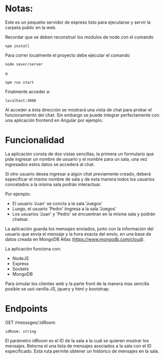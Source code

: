 # Notas:

Este es un pequeño servidor de express listo para ejecutarse y servir la carpeta public en la web.

Recordar que se deben reconstruir los módulos de node con el comando

```
npm install
```

Para correr localmente el proyecto debe ejecutar el comando
```
node sever/server
```
o
```
npm run start
```

Finalmente acceder a:
```
localhost:3000
```
Al acceder a ésta dirección se mostrará una vista de chat para probar el funcionamiento del chat.
Sin embargo se puede integrar perfectamente con una aplicación frontend en Angular por ejemplo.
# Funcionalidad
La aplicación consta de dos vistas sencillas, la primera un formulario que pide ingresar un nombre de usuario y el nombre para un sala, una vez ingresados estos datos se accederá al chat.

Si otro usuario desea ingresar a algún chat previamente creado, deberá especificar el mismo nombre de sala y de esta manera todos los usuarios concetados a la misma sala podrán interactuar.

Por ejemplo: 
- El usuario 'Juan' se concta a la sala 'Juegos'
- Luego, el usuario 'Pedro' iingresa a la sala 'Juegos'
- Los usuarios 'Juan' y 'Pedro' se encuentran en la misma sala y podrán chatear.



La aplicación guarda los mensajes enviados, junto con la información del usuario que envía el mensaje y la hora exacta del envío, en una base de datos creada en MongoDB Atlas (https://www.mongodb.com/cloud).

La aplicación funciona con:
- NodeJS
- Express
- Sockets
- MongoDB

Para simular los clientes web y la parte front de la manera mas sencilla posible se usó vanilla JS, jquery y html y bootstrap.

# Endpoints
GET /messsges/:idRoom
```
idRoom: string
```
El parámetro idRoom es el ID de la sala a la cuál se quieren mostrar los mensajes.
Retorna el una lista de mensajes asociados a la sala con el ID especificado.
Está ruta permite obtener un histórico de mensajes en la sala.
